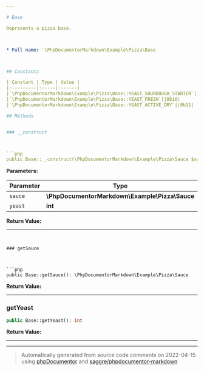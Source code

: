 ```yaml
---

# Base

Represents a pizza base.



* Full name: `\PhpDocumentorMarkdown\Example\Pizza\Base`



## Constants

| Constant | Type | Value |
|:---------|:-----|:------|
|`\PhpDocumentorMarkdown\Example\Pizza\Base::YEAST_SOURDOUGH_STARTER`||0b1|
|`\PhpDocumentorMarkdown\Example\Pizza\Base::YEAST_FRESH`||0b10|
|`\PhpDocumentorMarkdown\Example\Pizza\Base::YEAST_ACTIVE_DRY`||0b11|

## Methods


### __construct



```php
public Base::__construct(\PhpDocumentorMarkdown\Example\Pizza\Sauce $sauce, int $yeast = self::YEAST_SOURDOUGH_STARTER): mixed
```








**Parameters:**

| Parameter | Type | Description |
|-----------|------|-------------|
| `sauce` | **\PhpDocumentorMarkdown\Example\Pizza\Sauce** |  |
| `yeast` | **int** |  |


**Return Value:**





---
```


### getSauce



```php
public Base::getSauce(): \PhpDocumentorMarkdown\Example\Pizza\Sauce
```









**Return Value:**





---

### getYeast



```php
public Base::getYeast(): int
```









**Return Value:**





---


---
> Automatically generated from source code comments on 2022-04-15 using [phpDocumentor](http://www.phpdoc.org/) and [saggre/phpdocumentor-markdown](https://github.com/Saggre/phpDocumentor-markdown)
